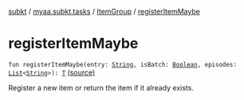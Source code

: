 [subkt](../../index.md) / [myaa.subkt.tasks](../index.md) / [ItemGroup](index.md) / [registerItemMaybe](./register-item-maybe.md)

# registerItemMaybe

`fun registerItemMaybe(entry: `[`String`](https://kotlinlang.org/api/latest/jvm/stdlib/kotlin/-string/index.html)`, isBatch: `[`Boolean`](https://kotlinlang.org/api/latest/jvm/stdlib/kotlin/-boolean/index.html)`, episodes: `[`List`](https://kotlinlang.org/api/latest/jvm/stdlib/kotlin.collections/-list/index.html)`<`[`String`](https://kotlinlang.org/api/latest/jvm/stdlib/kotlin/-string/index.html)`>): `[`T`](index.md#T) [(source)](https://github.com/Myaamori/SubKt/blob/0.1.11/src/main/kotlin/myaa/subkt/tasks/tasks.kt#L315)

Register a new item or return the item if it already exists.

